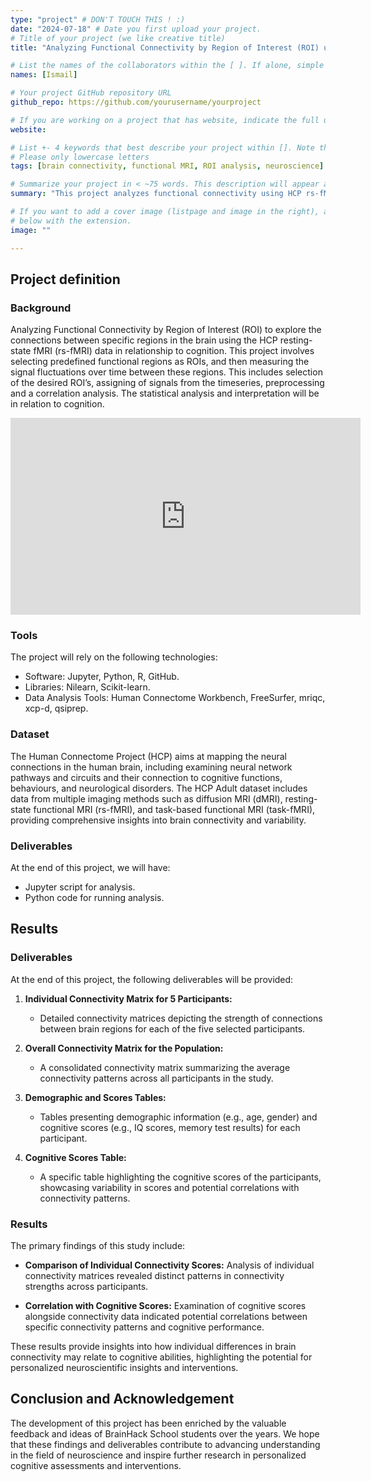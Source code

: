 ```yaml
---
type: "project" # DON'T TOUCH THIS ! :)
date: "2024-07-18" # Date you first upload your project.
# Title of your project (we like creative title)
title: "Analyzing Functional Connectivity by Region of Interest (ROI) using HCP rs-fMRI Data"

# List the names of the collaborators within the [ ]. If alone, simple put your name within []
names: [Ismail]

# Your project GitHub repository URL
github_repo: https://github.com/yourusername/yourproject

# If you are working on a project that has website, indicate the full url including "https://" below or leave it empty.
website:

# List +- 4 keywords that best describe your project within []. Note that the project summary also involves a number of key words. Those are listed on top of the [github repository](https://github.com/yourusername/yourproject), click `manage topics`.
# Please only lowercase letters
tags: [brain connectivity, functional MRI, ROI analysis, neuroscience]

# Summarize your project in < ~75 words. This description will appear at the top of your page and on the list page with other projects..
summary: "This project analyzes functional connectivity using HCP rs-fMRI data, focusing on specific brain regions of interest (ROI). It involves signal fluctuation analysis, correlation studies, and explores cognitive implications using advanced neuroimaging techniques."

# If you want to add a cover image (listpage and image in the right), add it to your directory and indicate the name
# below with the extension.
image: ""

---
```


## Project definition

### Background

Analyzing Functional Connectivity by Region of Interest (ROI) to explore the connections between specific regions in the brain using the HCP resting-state fMRI (rs-fMRI) data in relationship to cognition. This project involves selecting predefined functional regions as ROIs, and then measuring the signal fluctuations over time between these regions. This includes selection of the desired ROI’s, assigning of signals from the timeseries, preprocessing and a correlation analysis. The statistical analysis and interpretation will be in relation to cognition. 

<iframe width="560" height="315" src="https://www.youtube.com/embed/PTYs_JFKsHI" frameborder="0" allow="accelerometer; autoplay; encrypted-media; gyroscope; picture-in-picture" allowfullscreen></iframe>

### Tools

The project will rely on the following technologies:
- Software: Jupyter, Python, R, GitHub.
- Libraries: Nilearn, Scikit-learn.
- Data Analysis Tools: Human Connectome Workbench, FreeSurfer, mriqc, xcp-d, qsiprep.

### Dataset

The Human Connectome Project (HCP) aims at mapping the neural connections in the human brain, including examining neural network pathways and circuits and their connection to cognitive functions, behaviours, and neurological disorders. The HCP Adult dataset includes data from multiple imaging methods such as diffusion MRI (dMRI), resting-state functional MRI (rs-fMRI), and task-based functional MRI (task-fMRI), providing comprehensive insights into brain connectivity and variability.

### Deliverables

At the end of this project, we will have:
- Jupyter script for analysis.
- Python code for running analysis.


## Results

### Deliverables

At the end of this project, the following deliverables will be provided:

1. **Individual Connectivity Matrix for 5 Participants:**
   - Detailed connectivity matrices depicting the strength of connections between brain regions for each of the five selected participants.

2. **Overall Connectivity Matrix for the Population:**
   - A consolidated connectivity matrix summarizing the average connectivity patterns across all participants in the study.

3. **Demographic and Scores Tables:**
   - Tables presenting demographic information (e.g., age, gender) and cognitive scores (e.g., IQ scores, memory test results) for each participant.

4. **Cognitive Scores Table:**
   - A specific table highlighting the cognitive scores of the participants, showcasing variability in scores and potential correlations with connectivity patterns.

### Results

The primary findings of this study include:

- **Comparison of Individual Connectivity Scores:**
  Analysis of individual connectivity matrices revealed distinct patterns in connectivity strengths across participants.
  
- **Correlation with Cognitive Scores:**
  Examination of cognitive scores alongside connectivity data indicated potential correlations between specific connectivity patterns and cognitive performance.

These results provide insights into how individual differences in brain connectivity may relate to cognitive abilities, highlighting the potential for personalized neuroscientific insights and interventions.

## Conclusion and Acknowledgement

The development of this project has been enriched by the valuable feedback and ideas of BrainHack School students over the years. We hope that these findings and deliverables contribute to advancing understanding in the field of neuroscience and inspire further research in personalized cognitive assessments and interventions.
